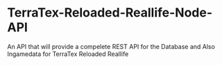# TerraTex-Reloaded-Reallife-Node-API
An API that will provide a compelete REST API for the Database and Also Ingamedata for TerraTex Reloaded Reallife
